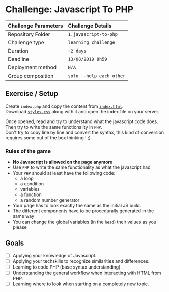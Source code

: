 # Challenge: Javascript To PHP
|Challenge Parameters  |Challenge Details              |
|:---------------------|:------------------------------|
|Repository Folder     |`1.javascript-to-php`          |
|Challenge type        |`learning challenge`           |
|Duration              |`~2 days`                      |
|Deadline              |`13/08/2019 8h59`              |
|Deployment method     |`N/A`                          |
|Group composition     |`solo --help each other`       |


## Exercise / Setup
Create `index.php` and copy the content from [`index.html`](./resources/index.html).<br/>
Download [`styles.css`](./resources/styles.css) along with it and open the index file on your server.

Once opened, read and try to understand what the javascript code does. Then try to write the same functionality in `PHP`.<br/>
Don't try to copy line by line and convert the syntax, this kind of conversion requires some out of the box thinking ! ;)


### Rules of the game
* **No Javascript is allowed on the page anymore**
* Use `PHP` to write the same functionality as what the javascript had
* Your `PHP` should at least have the following code:
    * a loop
    * a condition
    * variables
    * a function
    * a random number generator
* Your page has to look exactly the same as the initial JS build.
* The different components have to be procedurally generated in the same way
* You can change the global variables (in the `head`) their values as you please


## Goals
- [ ] Applying your knowledge of Javascript.
- [ ] Applying your techskills to recognize similarities and differences.
- [ ] Learning to code PHP (base syntax understanding).
- [ ] Understanding the general workflow when interacting with HTML from PHP.
- [ ] Learning where to look when starting on a completely new topic.